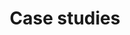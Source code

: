 ---
layout: frontend-template-documentation
sectionKey: Frontend templates
eleventyNavigation:
  parent: Finders
title: Case studies
description: A directory of all the case studies that can be found on GOV.UK
howItWorks:
  Case Studies finder lists all case studies that is published on GOV.UK. End-users can use the search component to filter the returned results on the page.
examples:
  0:
    title: "Case studies: Real-life examples of government activity"
    link: https://www.gov.uk/government/case-studies
contentSchema:
  title: finder
  link: https://docs.publishing.service.gov.uk/content-schemas/finder.html
contentType:
  title: finder
  link: https://docs.publishing.service.gov.uk/document-types/finder.html
components:
  0:
    componentName: Layout super navigation header
    componentURL: https://components.publishing.service.gov.uk/component-guide/layout_super_navigation_header
    generated: auto
    input:
  1:
    componentName: Breadcrumbs
    componentURL: https://components.publishing.service.gov.uk/component-guide/breadcrumbs
    generated: auto
    input:
  2:
    componentName: "[Heading](https://components.publishing.service.gov.uk/component-guide/heading) used to display number of returned search results"
    componentURL: 
    generated: auto
    input:
  3:
    componentName: Feedback
    componentURL: https://components.publishing.service.gov.uk/component-guide/feedback
    generated: auto
    input:
  4:
    componentName: Layout footer
    componentURL: https://components.publishing.service.gov.uk/component-guide/layout_footer
    generated: auto
    input:
  5:
    componentName: Page title
    componentURL: https://components.publishing.service.gov.uk/component-guide/title
    generated: auto
    input:
  6:
    componentName: Search
    componentURL: https://components.publishing.service.gov.uk/component-guide/search
    generated: auto
    input:
  7:
    componentName: "[Subscription links](https://components.publishing.service.gov.uk/component-guide/subscription_links) - rendered top and bottom of the page, but displayed only at the bottom of the page"
    componentURL: 
    generated: auto
    input:
  8:
    componentName: Document list
    componentURL: https://components.publishing.service.gov.uk/component-guide/document_list
    generated: auto
    input:
  9:
    componentName: Previous and next navigation
    componentURL: https://components.publishing.service.gov.uk/component-guide/previous_and_next_navigation
    generated: auto
    input:
---